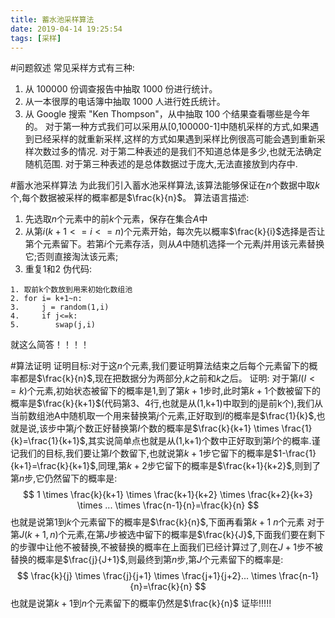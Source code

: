 ```yaml
---
title: 蓄水池采样算法
date: 2019-04-14 19:25:54
tags: [采样]
---
```

#问题叙述
常见采样方式有三种:
1. 从 100000 份调查报告中抽取 1000 份进行统计。
2. 从一本很厚的电话簿中抽取 1000 人进行姓氏统计。
3. 从 Google 搜索 "Ken Thompson"，从中抽取 100 个结果查看哪些是今年的。
对于第一种方式我们可以采用从[0,100000-1]中随机采样的方式,如果遇到已经采样的就重新采样,这样的方式如果遇到采样比例很高可能会遇到重新采样次数过多的情况.
对于第二种表述的是我们不知道总体是多少,也就无法确定随机范围.
对于第三种表述的是总体数据过于庞大,无法直接放到内存中.

#蓄水池采样算法
为此我们引入蓄水池采样算法,该算法能够保证在$n$个数据中取$k$个,每个数据被采样的概率都是$\frac{k}{n}$。
算法语言描述:
1. 先选取$n$个元素中的前$k$个元素，保存在集合$A$中
2. 从第$i(k+1<=i<=n)$个元素开始，每次先以概率$\frac{k}{i}$选择是否让第个元素留下。若第$i$个元素存活，则从$A$中随机选择一个元素$j$并用该元素替换它;否则直接淘汰该元素;
3. 重复1和2
伪代码:
```
1. 取前k个数放到用来初始化数组池
2. for i= k+1~n:
3.     j = random(1,i)
4.     if j<=k:
5.        swap(j,i)
```
就这么简答！！！！

#算法证明
证明目标:对于这$n$个元素,我们要证明算法结束之后每个元素留下的概率都是$\frac{k}{n}$,现在把数据分为两部分,$k$之前和$k$之后。
证明:
对于第$I(I<=k)$个元素,初始状态被留下的概率是1,到了第$k+1$步时,此时第$k+1$个数被留下的概率是$\frac{k}{k+1}$(代码第3、4行,也就是从(1,k+1)中取到的j是前k个),我们从当前数组池A中随机取一个用来替换第$j$个元素,正好取到$I$的概率是$\frac{1}{k}$,也就是说,该步中第$j$个数正好替换第$I$个数的概率是$\frac{k}{k+1} \times \frac{1}{k}=\frac{1}{k+1}$,其实说简单点也就是从(1,k+1)个数中正好取到第$I$个的概率.谨记我们的目标,我们要让第$I$个数留下,也就说第$k+1$步它留下的概率是$1-\frac{1}{k+1}=\frac{k}{k+1}$,同理,第$k+2$步它留下的概率是$\frac{k+1}{k+2}$,则到了第$n$步,它仍然留下的概率是:
$$
1 \times \frac{k}{k+1} \times \frac{k+1}{k+2} \times \frac{k+2}{k+3} \times ... \times \frac{n-1}{n}=\frac{k}{n}
$$
也就是说第$1$到$k$个元素留下的概率是$\frac{k}{n}$,下面再看第$k+1~n$个元素
对于第$J(k+1,n)$个元素,在第$J$步被选中留下的概率是$\frac{k}{J}$,下面我们要在剩下的步骤中让他不被替换,不被替换的概率在上面我们已经计算过了,则在$J+1$步不被替换的概率是$\frac{j}{J+1}$,则最终到第$n$步,第$J$个元素留下的概率是:
$$
\frac{k}{j} \times \frac{j}{j+1} \times \frac{j+1}{j+2}... \times \frac{n-1}{n}=\frac{k}{n}
$$
也就是说第$k+1$到$n$个元素留下的概率仍然是$\frac{k}{n}$
证毕!!!!!